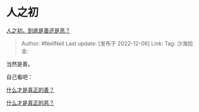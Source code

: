 # 人之初
[人之初，到底是善还是恶？](https://www.zhihu.com/question/567839335/answer/2789246696)

> Author: #NellNell
> Last update: [发布于 2022-12-06]
> Link:
> Tag:
> 沙海拾金:

当然是善。

自己看吧：

[什么才是真正的善？](https://www.zhihu.com/question/448994477/answer/2576997953)

[什么才是真正的恶？](https://www.zhihu.com/question/53487831/answer/2566685309)
